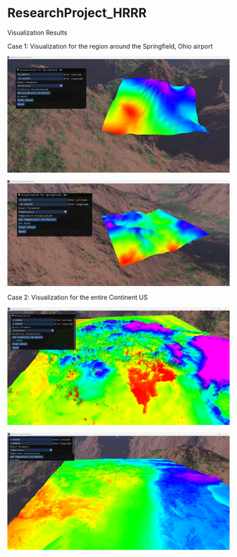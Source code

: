 # ResearchProject_HRRR
Visualization Results

Case 1: Visualization for the region around the Springfield, Ohio airport

![Visibility Visualization:](https://github.com/Lakshmi-Rupa/ResearchProject_HRRR/blob/main/Picture1.png)
 
![Temperature Visualization:](https://github.com/Lakshmi-Rupa/ResearchProject_HRRR/blob/main/Picture2.png)

Case 2: Visualization for the entire Continent US

![Visibility Visualization:](https://github.com/Lakshmi-Rupa/ResearchProject_HRRR/blob/main/Picture3.png)
 
![Temperature Visualization:](https://github.com/Lakshmi-Rupa/ResearchProject_HRRR/blob/main/Picture4.png)
